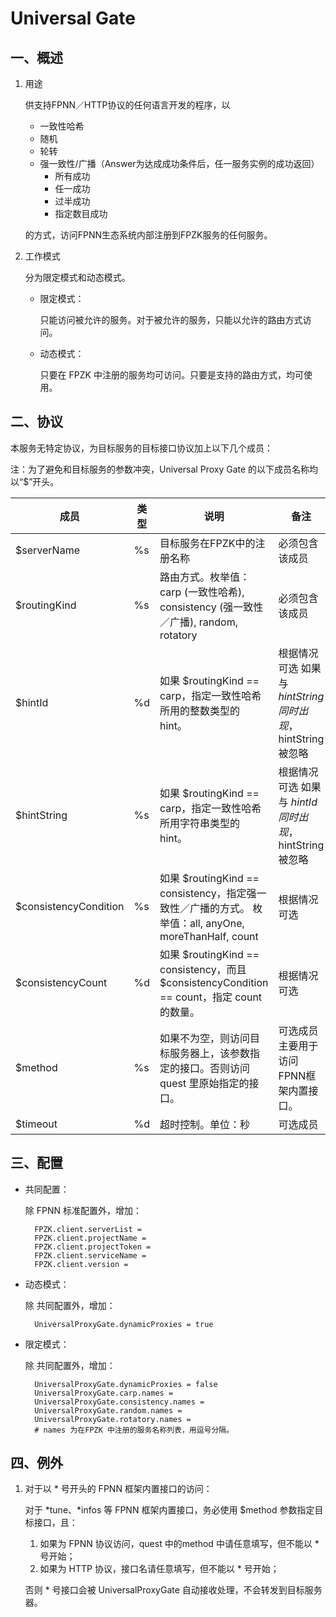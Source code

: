 # Universal Gate

## 一、概述

1. 用途

	供支持FPNN／HTTP协议的任何语言开发的程序，以

	* 一致性哈希
	* 随机
	* 轮转
	* 强一致性/广播（Answer为达成成功条件后，任一服务实例的成功返回）
		* 所有成功
		* 任一成功
		* 过半成功
		* 指定数目成功

	的方式，访问FPNN生态系统内部注册到FPZK服务的任何服务。

1. 工作模式

	分为限定模式和动态模式。

	* 限定模式：

		只能访问被允许的服务。对于被允许的服务，只能以允许的路由方式访问。
	
	* 动态模式：
	
		只要在 FPZK 中注册的服务均可访问。只要是支持的路由方式，均可使用。
 

## 二、协议

本服务无特定协议，为目标服务的目标接口协议加上以下几个成员：

注：为了避免和目标服务的参数冲突，Universal Proxy Gate 的以下成员名称均以“$”开头。

| 成员 | 类型 | 说明 | 备注 |
|-----|------|-----|-----|
| $serverName | %s | 目标服务在FPZK中的注册名称 | 必须包含该成员 |
| $routingKind | %s | 路由方式。枚举值：carp (一致性哈希), consistency (强一致性／广播), random, rotatory | 必须包含该成员 |
| $hintId | %d | 如果 $routingKind == carp，指定一致性哈希所用的整数类型的 hint。 | 根据情况可选  如果与 $hintString 同时出现，$hintString 被忽略 |
| $hintString | %s | 如果 $routingKind == carp，指定一致性哈希所用字符串类型的 hint。 | 根据情况可选  如果与 $hintId 同时出现，$hintString 被忽略 |
| $consistencyCondition | %s | 如果 $routingKind == consistency，指定强一致性／广播的方式。  枚举值：all, anyOne, moreThanHalf, count | 根据情况可选 |
| $consistencyCount | %d | 如果 $routingKind == consistency，而且 $consistencyCondition == count，指定 count 的数量。 | 根据情况可选 |
| $method | %s | 如果不为空，则访问目标服务器上，该参数指定的接口。否则访问 quest 里原始指定的接口。 | 可选成员  主要用于访问FPNN框架内置接口。 |
| $timeout | %d | 超时控制。单位：秒 | 可选成员 |
 

## 三、配置

* 共同配置：

	除 FPNN 标准配置外，增加：

		FPZK.client.serverList =
		FPZK.client.projectName =
		FPZK.client.projectToken =
		FPZK.client.serviceName =
		FPZK.client.version =

* 动态模式：

	除 共同配置外，增加：

		UniversalProxyGate.dynamicProxies = true

* 限定模式：

	除 共同配置外，增加：

		UniversalProxyGate.dynamicProxies = false
		UniversalProxyGate.carp.names =
		UniversalProxyGate.consistency.names =
		UniversalProxyGate.random.names =
		UniversalProxyGate.rotatory.names =
		# names 为在FPZK 中注册的服务名称列表，用逗号分隔。

 

## 四、例外

1. 对于以 * 号开头的 FPNN 框架内置接口的访问：

	对于 *tune、*infos 等 FPNN 框架内置接口，务必使用 $method 参数指定目标接口，且：

	1. 如果为 FPNN 协议访问，quest 中的method 中请任意填写，但不能以 * 号开始；
	1. 如果为 HTTP 协议，接口名请任意填写，但不能以 * 号开始；

	否则 * 号接口会被 UniversalProxyGate 自动接收处理，不会转发到目标服务器。